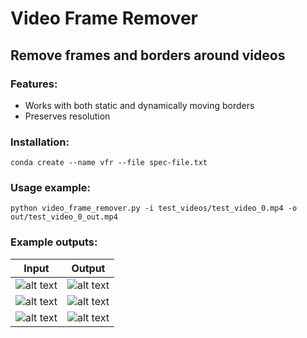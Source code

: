 # Video Frame Remover
## Remove frames and borders around videos

### Features:
- Works with both static and dynamically moving borders
- Preserves resolution

### Installation:

`conda create --name vfr --file spec-file.txt`

### Usage example:

`python video_frame_remover.py -i test_videos/test_video_0.mp4 -o out/test_video_0_out.mp4`

### Example outputs:

| Input  |  Output |
|---|---|
| ![alt text](https://github.com/alexkimxyz/video_frame_remover/blob/master/img_examples/0.png)  |  ![alt text](https://github.com/alexkimxyz/video_frame_remover/blob/master/img_examples/0_out.png) |
| ![alt text](https://github.com/alexkimxyz/video_frame_remover/blob/master/img_examples/1.png)  |  ![alt text](https://github.com/alexkimxyz/video_frame_remover/blob/master/img_examples/1_out.png) |
| ![alt text](https://github.com/alexkimxyz/video_frame_remover/blob/master/img_examples/2.png)  |  ![alt text](https://github.com/alexkimxyz/video_frame_remover/blob/master/img_examples/2_out.png) |


